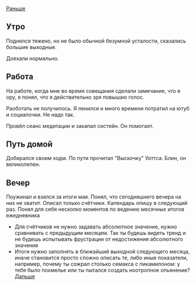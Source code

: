 [Раньше](2021.06.14.md)
## Утро
Поднялся тяжено, но не было обычной безумной усталости, сказались большие выходные.

Доехали нормально.
## Работа
На работе, когда мне во время совещания сделали замечание, что я ору, я понял, что я действительно зря повышаю голос.

Раоботать не получилось. Я ленился и много времени потратил на ютуб и социалочки. Не надо так.

Провёл сеанс медитации и закапал систейн. Он помогает.
## Путь домой
Добирался своим ходм. По пути прочитал "Выскочку" Уоттса. Блин, он великолепен.
## Вечер
Поужинал и взялся за итоги мая. Понял, что сегодняшнего вечера на них не хватит. Описал только счётчики. Календарь опишу в следующий раз.
Понял для себя несколко моментов по ведению месячных итогов ежедневника
 - Для счётчиков не нужно задавать абсолютное значение, нужно сравнивать с предыдущим месяцем. Так ты будешь видеть тренд и не будешь испытывать фрустрации от недостижения абсолютного значения
 - Итоги нужно заполнять в ближайший выходной следующего месяца, иначе становится просто сложно описать те, либо иные показатели, например, почему ты сожрал столько семакса с пикамилоном: у тебя было похмелье или ты пытался создать ноотропное опьянение?  
[Дальше](2021.06.16.md)